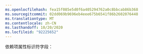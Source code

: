 ```yaml
---
ms.openlocfilehash: fea15f085e5d0f6a405294762a0c8bbcab86b368
ms.sourcegitcommit: 02dd069b9696eb4eee675b6541f86b2602076448
ms.translationtype: MT
ms.contentlocale: zh-CN
ms.lasthandoff: 10/20/2020
ms.locfileid: "92225652"
---
```

依赖项属性标识符字段：